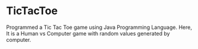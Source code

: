 # TicTacToe
Programmed a Tic Tac Toe game using Java Programming Language. Here, It is a Human vs Computer game with random values generated by computer.
